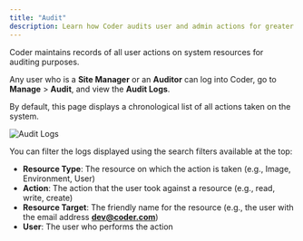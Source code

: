 ```yaml
---
title: "Audit"
description: Learn how Coder audits user and admin actions for greater traceability.
---
```


Coder maintains records of all user actions on system resources for auditing
purposes.

Any user who is a **Site Manager** or an **Auditor** can log into Coder, go to
**Manage** > **Audit**, and view the **Audit Logs**.

By default, this page displays a chronological list of all actions taken on the
system.

![Audit Logs](../assets/audit-log.png)

You can filter the logs displayed using the search filters available at the top:

- **Resource Type**: The resource on which the action is taken (e.g., Image,
  Environment, User)
- **Action**: The action that the user took against a resource (e.g., read,
  write, create)
- **Resource Target**: The friendly name for the resource (e.g., the user with
  the email address **dev@coder.com**)
- **User**: The user who performs the action
